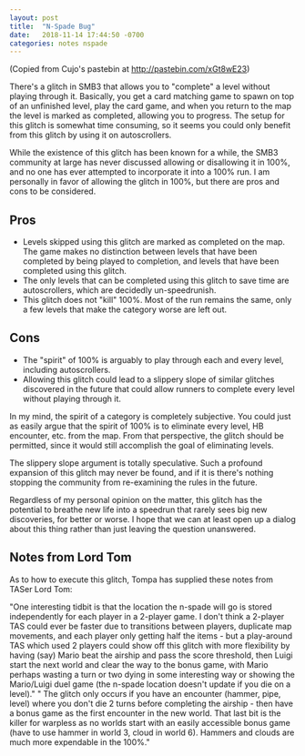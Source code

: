 ```yaml
---
layout: post
title:  "N-Spade Bug"
date:   2018-11-14 17:44:50 -0700
categories: notes nspade
---
```


(Copied from Cujo's pastebin at <http://pastebin.com/xGt8wE23>)

There's a glitch in SMB3 that allows you to "complete" a level without playing through it. Basically, you get a card matching game to spawn on top of an unfinished level, play the card game, and when you return to the map the level is marked as completed, allowing you to progress. The setup for this glitch is somewhat time consuming, so it seems you could only benefit from this glitch by using it on autoscrollers.

While the existence of this glitch has been known for a while, the SMB3 community at large has never discussed allowing or disallowing it in 100%, and no one has ever attempted to incorporate it into a 100% run. I am personally in favor of allowing the glitch in 100%, but there are pros and cons to be considered.

Pros
----

-   Levels skipped using this glitch are marked as completed on the map. The game makes no distinction between levels that have been completed by being played to completion, and levels that have been completed using this glitch.
-   The only levels that can be completed using this glitch to save time are autoscrollers, which are decidedly un-speedrunish.
-   This glitch does not "kill" 100%. Most of the run remains the same, only a few levels that make the category worse are left out.

Cons
----

-   The "spirit" of 100% is arguably to play through each and every level, including autoscrollers.
-   Allowing this glitch could lead to a slippery slope of similar glitches discovered in the future that could allow runners to complete every level without playing through it.

In my mind, the spirit of a category is completely subjective. You could just as easily argue that the spirit of 100% is to eliminate every level, HB encounter, etc. from the map. From that perspective, the glitch should be permitted, since it would still accomplish the goal of eliminating levels.

The slippery slope argument is totally speculative. Such a profound expansion of this glitch may never be found, and if it is there's nothing stopping the community from re-examining the rules in the future.

Regardless of my personal opinion on the matter, this glitch has the potential to breathe new life into a speedrun that rarely sees big new discoveries, for better or worse. I hope that we can at least open up a dialog about this thing rather than just leaving the question unanswered.

Notes from Lord Tom
-------------------

As to how to execute this glitch, Tompa has supplied these notes from TASer Lord Tom:

"One interesting tidbit is that the location the n-spade will go is stored independently for each player in a 2-player game. I don't think a 2-player TAS could ever be faster due to transitions between players, duplicate map movements, and each player only getting half the items - but a play-around TAS which used 2 players could show off this glitch with more flexibility by having (say) Mario beat the airship and pass the score threshold, then Luigi start the next world and clear the way to the bonus game, with Mario perhaps wasting a turn or two dying in some interesting way or showing the Mario/Luigi duel game (the n-spade location doesn't update if you die on a level)." " The glitch only occurs if you have an encounter (hammer, pipe, level) where you don't die 2 turns before completing the airship - then have a bonus game as the first encounter in the new world. That last bit is the killer for warpless as no worlds start with an easily accessible bonus game (have to use hammer in world 3, cloud in world 6). Hammers and clouds are much more expendable in the 100%."
